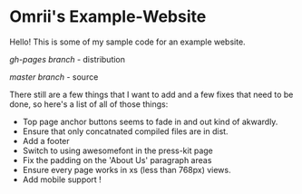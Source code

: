 # Omrii's Example-Website
Hello! This is some of my sample code for an example website.

*gh-pages branch* - distribution

*master branch* - source

There still are a few things that I want to add and a few fixes that need to be done, so here's a list of all of those things:

- Top page anchor buttons seems to fade in and out kind of akwardly.
- Ensure that only concatnated compiled files are in dist.
- Add a footer
- Switch to using awesomefont in the press-kit page
- Fix the padding on the 'About Us' paragraph areas
- Ensure every page works in xs (less than 768px) views.
- Add mobile support !
